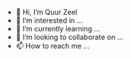 - 👋 Hi, I’m Quur Zeel
- 👀 I’m interested in ...
- 🌱 I’m currently learning ...
- 💞️ I’m looking to collaborate on ...
- 📫 How to reach me ...

<!---
quurzeel/quurzeel is a ✨ special ✨ repository because its `README.md` (this file) appears on your GitHub profile.
You can click the Preview link to take a look at your changes.
--->
